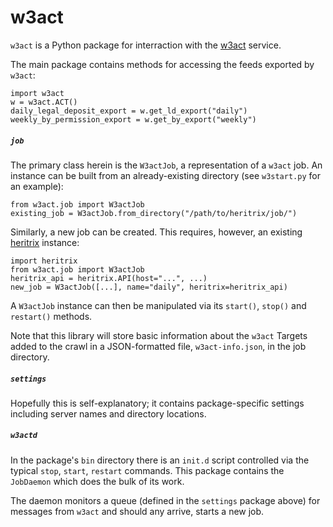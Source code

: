 w3act
==============
`w3act` is a Python package for interraction with the [w3act](https://github.com/ukwa/w3act/) service.

The main package contains methods for accessing the feeds exported by `w3act`:

    import w3act
    w = w3act.ACT()
    daily_legal_deposit_export = w.get_ld_export("daily")
    weekly_by_permission_export = w.get_by_export("weekly")

##### `job`
The primary class herein is the `W3actJob`, a representation of a `w3act` job. An instance can be built from an already-existing directory (see `w3start.py` for an example):

    from w3act.job import W3actJob
    existing_job = W3actJob.from_directory("/path/to/heritrix/job/")

Similarly, a new job can be created. This requires, however, an existing [heritrix](https://github.com/PsypherPunk/python-heritrix/) instance:

    import heritrix
    from w3act.job import W3actJob
    heritrix_api = heritrix.API(host="...", ...)
    new_job = W3actJob([...], name="daily", heritrix=heritrix_api)

A `W3actJob` instance can then be manipulated via its `start()`, `stop()` and `restart()` methods.

Note that this library will store basic information about the `w3act` Targets added to the crawl in a JSON-formatted file, `w3act-info.json`, in the job directory.

##### `settings`
Hopefully this is self-explanatory; it contains package-specific settings including server names and directory locations.

##### `w3actd`
In the package's `bin` directory there is an `init.d` script controlled via the typical `stop`, `start`, `restart` commands. This package contains the `JobDaemon` which does the bulk of its work.

The daemon monitors a queue (defined in the `settings` package above) for messages from `w3act` and should any arrive, starts a new job.

